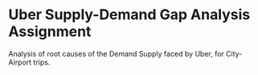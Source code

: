 # Uber Supply-Demand Gap Analysis Assignment

Analysis of root causes of the Demand Supply faced by Uber, for City-Airport trips.